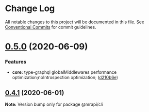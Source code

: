 # Change Log

All notable changes to this project will be documented in this file.
See [Conventional Commits](https://conventionalcommits.org) for commit guidelines.

# [0.5.0](https://github.com/mrapi-js/mrapi/compare/@mrapi/cli@0.4.1...@mrapi/cli@0.5.0) (2020-06-09)


### Features

* **core:** type-graphql globalMiddlewares performance optimization;noIntrospection optimization; ([d210b6e](https://github.com/mrapi-js/mrapi/commit/d210b6edf1c56fdc5a8db2328e9072b36d237d2e))





## [0.4.1](https://github.com/mrapi-js/mrapi/compare/@mrapi/cli@0.4.0...@mrapi/cli@0.4.1) (2020-06-01)

**Note:** Version bump only for package @mrapi/cli

